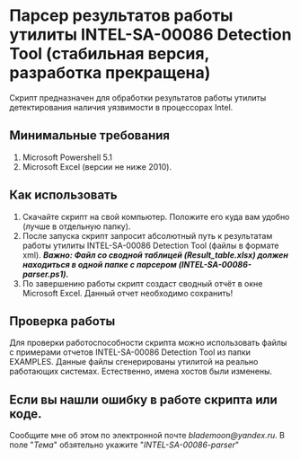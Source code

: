 # Парсер результатов работы утилиты INTEL-SA-00086 Detection Tool (стабильная версия, разработка прекращена)
Скрипт предназначен для обработки результатов работы утилиты детектирования наличия уязвимости в процессорах Intel.

## Минимальные требования
1. Microsoft Powershell 5.1
2. Microsoft Excel (версии не ниже 2010).


## Как использовать
1. Скачайте скрипт на свой компьютер. Положите его куда вам удобно (лучше в отдельную папку).
2. После запуска скрипт запросит абсолютный путь к результатам работы утилиты INTEL-SA-00086 Detection Tool (файлы в формате xml).
***Важно: Файл со сводной таблицей (Result_table.xlsx) должен находиться в одной папке с парсером (INTEL-SA-00086-parser.ps1).***
3. По завершению работы скрипт создаст сводный отчёт в окне Microsoft Excel. Данный отчет необходимо сохранить!

## Проверка работы
Для проверки работоспособности скрипта можно использовать файлы с примерами отчетов INTEL-SA-00086 Detection Tool из папки EXAMPLES. Данные файлы сгенерированы утилитой на реально работающих системах. Естественно, имена хостов были изменены. 

## Если вы нашли ошибку в работе скрипта или коде.
  Сообщите мне об этом по электронной почте _blademoon@yandex.ru_.
  В поле "_Тема_" обзятельно укажите "_INTEL-SA-00086-parser_"
  

